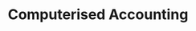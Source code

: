 ---
title: Computerised Accounting
qualification: AAT Level 1 Award
subject_area: Business Administration and Law
description: |
  Whether you are considering a new career, need accounting skills for your business,
  or already work in the field, our AAT Computerised Accounting course covers
  everything you'll need to know to develop the essential skills at the heart of every
  modern business.
outcomes: |
  - Operate SAGE accounting software to carry out routine accounting tasks including producing accounting reports such as trial balance, customer activity reports.
  - Use spreadsheet software to represent information relating to accounting and business in a variety of ways, both accurately and effectively.
requirements: |
  - There is no need for any prior accounting knowledge. However you will need basic
  computer skills. Using SAGE accounting software, this course will give you a solid
  background in computerised accounting.
  - Anyone aged 19+, you may be entitled to a free course or financial help with
  childcare, equipment, or fees.
time_and_location: |
  - Location: St George’s Community Centre,
  - Dates: Monday 13th March - Monday 17th July 2017
  - Time: 12.30pm – 3.00pm
equipment: |
  - 1 A4 folder, dividers, plastic wallets, calculator, pen and paper/notebook
information: |
  - The first session will involve an assessment of your maths, English and ICT
  skills to ensure you can participate fully and be successful in all aspects of the
  course.
  - As a professional body, membership of AAT (Association of Accountants) is
  required from the start of the course (during the first week your tutors will
  guide you through this process); this opens up opportunities to attend local
  branch activities and events
  - Learners will be expected to complete study at home and will need internet
  access to complete homework.
  - The course will involve sitting 2 internally marked exams.
  - Learners must motivated and enjoy working with numbers.
  - You are expected to attend and be punctual to all sessions.
council: true  
---